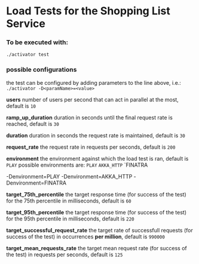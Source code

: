 # Load Tests for the Shopping List Service

### To be executed with:

`./activator test`

### possible configurations

the test can be configured by adding parameters to the line above, i.e.:
`./activator -D<paramName>=<value>`

**users**
number of users per second that can act in parallel at the most, default is `10`

**ramp_up_duration**
duration in seconds until the final request rate is reached, default is `30`

**duration**
duration in seconds the request rate is maintained, default is `30`

**request_rate**
the request rate in requests per seconds, default is `200`

**environment**
the environment against which the load test is ran, default is `PLAY`
possible environments are:
`PLAY` `AKKA_HTTP` `FINATRA

-Denvironment=PLAY
-Denvironment=AKKA_HTTP
-Denvironment=FINATRA

**target_75th_percentile**
the target response time (for success of the test) for the 75th percentile in milliseconds, default is `60`

**target_95th_percentile**
the target response time (for success of the test) for the 95th percentile in milliseconds, default is `220`

**target_successful_request_rate**
the target rate of successfull requests (for success of the test) in occurrences **per million**, default is `990000`

**target_mean_requests_rate**
the target mean request rate (for success of the test) in requests per seconds, default is `125`